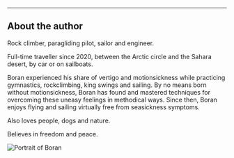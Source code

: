 <!-- note that Observable frontmatter (such as a title) will be interpreted as a HR and literal markdown by Leanpub, so we cannot use it in order to inject a title in markdown files which do not begin with a # H1 --> 

* * * 

## About the author

Rock climber, paragliding pilot, sailor and engineer.

Full-time traveller since 2020, between the Arctic circle and the Sahara desert, by car or on sailboats.

Boran experienced his share of vertigo and motionsickness while practicing gymnastics, rockclimbing, king swings and sailing. By no means born without motionsickness, Boran has found and mastered techniques for overcoming these uneasy feelings in methodical ways. Since then, Boran enjoys flying and sailing virtually free from seasickness symptoms.

Also loves people, dogs and nature.

Believes in freedom and peace.

![Portrait of Boran](res/20250709_074842__Boran.jpg)
